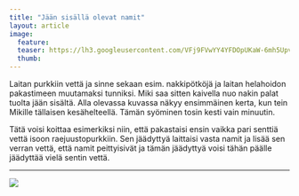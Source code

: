 ```yaml
---
title: "Jään sisällä olevat namit"
layout: article
image:
  feature:
  teaser: https://lh3.googleusercontent.com/VFj9FVwYY4YFDOpUKaW-6mh5UpvyT1RuogiQmG0E6Dk=w245
  thumb:
---
```


Laitan purkkiin vettä ja sinne sekaan esim. nakkipötköjä ja laitan helahoidon pakastimeen muutamaksi tunniksi. Miki saa sitten kaivella nuo nakin palat tuolta jään sisältä. Alla olevassa kuvassa näkyy ensimmäinen kerta, kun tein Mikille tällaisen kesähelteellä. Tämän syöminen tosin kesti vain minuutin.

Tätä voisi koittaa esimerkiksi niin, että pakastaisi ensin vaikka pari senttiä vettä isoon raejuustopurkkiin. Sen jäädyttyä laittaisi vasta namit ja lisää sen verran vettä, että namit peittyisivät ja tämän jäädyttyä voisi tähän päälle jäädyttää vielä sentin vettä.

---

[![](https://lh3.googleusercontent.com/IoOT-Y4wCbnJ_K7S-BREC8TZjJ781z73FYxTqh-dVxE=w800)](https://lh3.googleusercontent.com/IoOT-Y4wCbnJ_K7S-BREC8TZjJ781z73FYxTqh-dVxE=s0)
